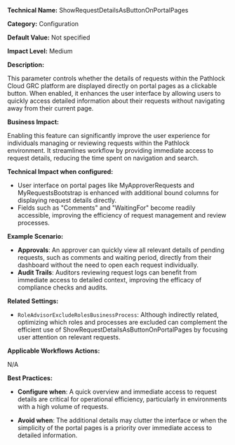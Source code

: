 **Technical Name:** ShowRequestDetailsAsButtonOnPortalPages

**Category:** Configuration

**Default Value:** Not specified

**Impact Level:** Medium

**Description:**

This parameter controls whether the details of requests within the Pathlock Cloud GRC platform are displayed directly on portal pages as a clickable button. When enabled, it enhances the user interface by allowing users to quickly access detailed information about their requests without navigating away from their current page.

**Business Impact:**

Enabling this feature can significantly improve the user experience for individuals managing or reviewing requests within the Pathlock environment. It streamlines workflow by providing immediate access to request details, reducing the time spent on navigation and search.

**Technical Impact when configured:**

- User interface on portal pages like MyApproverRequests and MyRequestsBootstrap is enhanced with additional bound columns for displaying request details directly.
- Fields such as "Comments" and "WaitingFor" become readily accessible, improving the efficiency of request management and review processes.

**Example Scenario:**

- **Approvals**: An approver can quickly view all relevant details of pending requests, such as comments and waiting period, directly from their dashboard without the need to open each request individually.
- **Audit Trails**: Auditors reviewing request logs can benefit from immediate access to detailed context, improving the efficacy of compliance checks and audits.

**Related Settings:**

- `RoleAdvisorExcludeRolesBusinessProcess`: Although indirectly related, optimizing which roles and processes are excluded can complement the efficient use of ShowRequestDetailsAsButtonOnPortalPages by focusing user attention on relevant requests.

**Applicable Workflows Actions:**

N/A

**Best Practices:** 

- **Configure when**: A quick overview and immediate access to request details are critical for operational efficiency, particularly in environments with a high volume of requests.
  
- **Avoid when**: The additional details may clutter the interface or when the simplicity of the portal pages is a priority over immediate access to detailed information.
